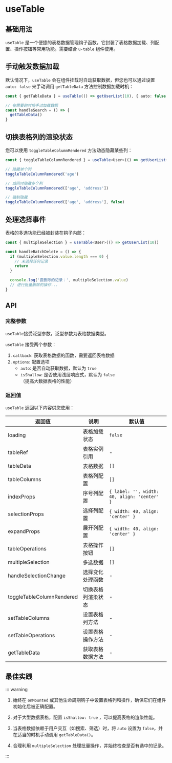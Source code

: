 # useTable

## 基础用法

`useTable` 是一个便捷的表格数据管理钩子函数，它封装了表格数据加载、列配置、操作按钮等常用功能。需要结合 `u-table` 组件使用。

<preview path="../demo/use-table/basic.vue"></preview>

## 手动触发数据加载

默认情况下，`useTable` 会在组件挂载时自动获取数据，但您也可以通过设置 `auto: false` 来手动调用 `getTableData` 方法控制数据加载时机：

```typescript
const { getTableData } = useTable(() => getUserList(10), { auto: false })

// 在需要的时候手动加载数据
const handleSearch = () => {
  getTableData()
}
```

## 切换表格列的渲染状态

您可以使用 `toggleTableColumnRendered` 方法动态隐藏某些列：

```typescript
const { toggleTableColumnRendered } = useTable<User>(() => getUserList(10))

// 隐藏单个列
toggleTableColumnRendered('age')

// 或同时隐藏多个列
toggleTableColumnRendered(['age', 'address'])

// 强制隐藏
toggleTableColumnRendered(['age', 'address'], false)
```

## 处理选择事件

表格的多选功能已经被封装在钩子内部：

```typescript
const { multipleSelection } = useTable<User>(() => getUserList(10))

const handleBatchDelete = () => {
  if (multipleSelection.value.length === 0) {
    // 未选择任何记录
    return
  }

  console.log('要删除的记录：', multipleSelection.value)
  // 进行批量删除的操作...
}
```

## API

### 完整参数

`useTable`接受泛型参数，泛型参数为表格数据类型。

`useTable` 接受两个参数：

1. `callback`: 获取表格数据的函数，需要返回表格数据
2. `options`: 配置选项
   - `auto`: 是否自动获取数据，默认为 `true`
   - `isShallow`: 是否使用浅层响应式，默认为 `false`（提高大数据表格的性能）

### 返回值

`useTable` 返回以下内容供您使用：

| 返回值                    | 说明               | 默认值                                      |
| ------------------------- | ------------------ | ------------------------------------------- |
| loading                   | 表格加载状态       | `false`                                     |
| tableRef                  | 表格实例引用       | -                                           |
| tableData                 | 表格数据           | `[]`                                        |
| tableColumns              | 表格列配置         | `[]`                                        |
| indexProps                | 序号列配置         | `{ label: '', width: 40, align: 'center' }` |
| selectionProps            | 选择列配置         | `{ width: 40, align: 'center' }`            |
| expandProps               | 展开列配置         | `{ width: 40, align: 'center' }`            |
| tableOperations           | 表格操作按钮       | `[]`                                        |
| multipleSelection         | 多选数据           | `[]`                                        |
| handleSelectionChange     | 选择变化处理函数   | -                                           |
| toggleTableColumnRendered | 切换表格列渲染状态 | -                                           |
| setTableColumns           | 设置表格列方法     | -                                           |
| setTableOperations        | 设置表格操作方法   | -                                           |
| getTableData              | 获取表格数据方法   | -                                           |

## 最佳实践

::: warning

1. 始终在 `onMounted` 或其他生命周期钩子中设置表格列和操作，确保它们在组件初始化后被正确配置。

2. 对于大型数据表格，配置 `isShallow: true` ，可以提高表格的渲染性能。

3. 当表格数据依赖于用户交互（如搜索、筛选）时，将 `auto` 设置为 `false`，并在适当的时机手动调用 `getTableData()`。

4. 合理利用 `multipleSelection` 处理批量操作，并始终检查是否有选中的记录。

:::
